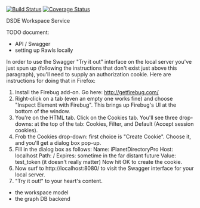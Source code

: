 [![Build Status](https://travis-ci.org/broadinstitute/rawls.svg?branch=master)](https://travis-ci.org/broadinstitute/rawls) [![Coverage Status](https://coveralls.io/repos/broadinstitute/rawls/badge.svg?branch=master)](https://coveralls.io/r/broadinstitute/rawls?branch=master)

DSDE Workspace Service

TODO document:
* API / Swagger
* setting up Rawls locally

In order to use the Swagger "Try it out" interface on the local server you've just spun up
(following the instructions that don't exist just above this paragraph), you'll need to supply
an authorization cookie.  Here are instructions for doing that in Firefox:
1) Install the Firebug add-on. Go here: http://getfirebug.com/
2) Right-click on a tab (even an empty one works fine) and choose "Inspect Element with Firebug".
   This brings up Firebug's UI at the bottom of the window.
3) You're on the HTML tab.  Click on the Cookies tab.
   You'll see three drop-downs: at the top of the tab: Cookies, Filter, and Default (Accept session cookies).
4) Frob the Cookies drop-down: first choice is "Create Cookie".  Choose it, and you'll get a dialog box pop-up.
5) Fill in the dialog box as follows:
   Name: iPlanetDirectoryPro
   Host: localhost
   Path: /
   Expires: sometime in the far distant future
   Value: test_token (it doesn't really matter)
   Now hit OK to create the cookie.
6) Now surf to http://localhost:8080/ to visit the Swagger interface for your local server.
7) "Try it out!" to your heart's content.

* the workspace model
* the graph DB backend
